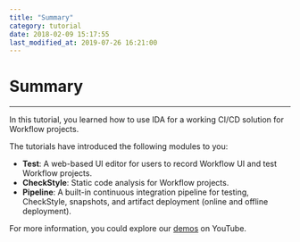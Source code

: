 ```yaml
---
title: "Summary"
category: tutorial
date: 2018-02-09 15:17:55
last_modified_at: 2019-07-26 16:21:00
---
```


# Summary
***

In this tutorial, you learned how to use IDA for a working CI/CD solution for Workflow projects.

The tutorials have introduced the following modules to you:

* **Test**: A web-based UI editor for users to record Workflow UI and test Workflow projects.
* **CheckStyle**: Static code analysis for Workflow projects.
* **Pipeline**: A built-in continuous integration pipeline for testing, CheckStyle, snapshots, and artifact deployment (online and offline deployment).

For more information, you could explore our [demos](../references/references-demos.html) on YouTube.